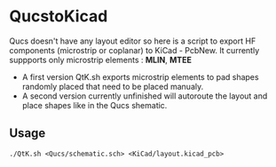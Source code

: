 # QucstoKicad

Qucs doesn't have any layout editor so here is a script to export HF components (microstrip or coplanar) to KiCad - PcbNew.
It currently suppports only microstrip elements : **MLIN**, **MTEE**

- A first version QtK.sh exports microstrip elements to pad shapes randomly placed that need to be placed manualy.
- A second version currently unfinished will autoroute the layout and place shapes like in the Qucs shematic.

## Usage

`./QtK.sh <Qucs/schematic.sch> <KiCad/layout.kicad_pcb>`
